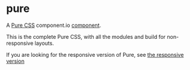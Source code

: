 pure
====

A [Pure CSS](http://purecss.io) component.io [component](https://github.com/component/component).

This is the complete Pure CSS, with all the modules and build for non-responsive layouts.

If you are looking for the responsive version of Pure, see [the responsive version](https://github.com/njpatel/pure)
